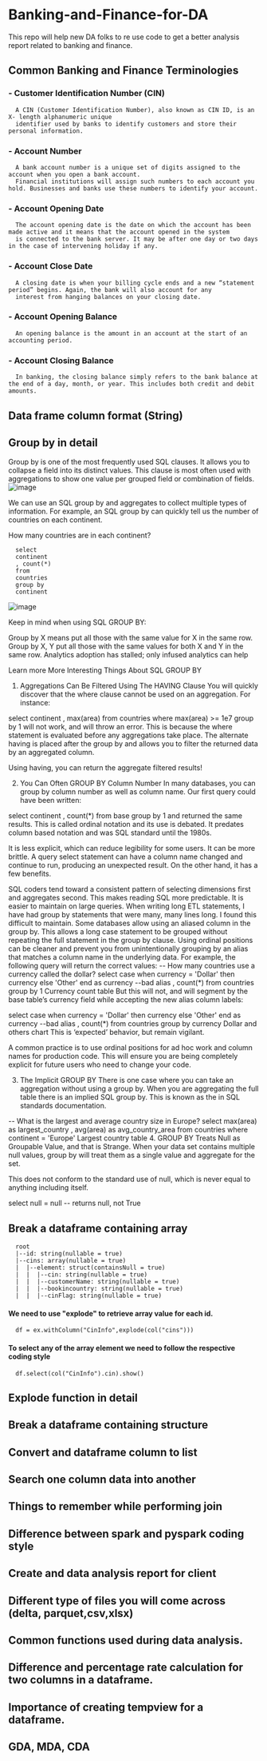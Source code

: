 # Banking-and-Finance-for-DA
This repo will help new DA folks to re use code to get a better analysis report related to banking and finance.
## Common Banking and Finance Terminologies
### - Customer Identification Number (CIN)
      A CIN (Customer Identification Number), also known as CIN ID, is an X- length alphanumeric unique 
      identifier used by banks to identify customers and store their personal information.
### - Account Number
      A bank account number is a unique set of digits assigned to the account when you open a bank account.
      Financial institutions will assign such numbers to each account you hold. Businesses and banks use these numbers to identify your account.
### - Account Opening Date
      The account opening date is the date on which the account has been made active and it means that the account opened in the system
      is connected to the bank server. It may be after one day or two days in the case of intervening holiday if any.
### - Account Close Date
      A closing date is when your billing cycle ends and a new “statement period” begins. Again, the bank will also account for any
      interest from hanging balances on your closing date.
### - Account Opening Balance
      An opening balance is the amount in an account at the start of an accounting period. 
### - Account Closing Balance
      In banking, the closing balance simply refers to the bank balance at the end of a day, month, or year. This includes both credit and debit amounts.
## Data frame column format (String)
## Group by in detail
   Group by is one of the most frequently used SQL clauses. It allows you to collapse a field into its distinct values. 
   This clause is most often used with aggregations to show one value per grouped field or combination of fields.
   ![image](https://github.com/MartandCV/Banking-and-Finance-for-DA/assets/114132628/c6c033fa-e5b5-4725-8a1c-1951e17d3eb3)

   We can use an SQL group by and aggregates to collect multiple types of information. For example, an SQL group by can quickly tell us the number of countries on each continent.

   How many countries are in each continent?

      select
      continent
      , count(*)
      from
      countries
      group by 
      continent

![image](https://github.com/MartandCV/Banking-and-Finance-for-DA/assets/114132628/f201ab2d-0e6b-4d77-aff3-735ee71fa552)

Keep in mind when using SQL GROUP BY:

Group by X means put all those with the same value for X in the same row.
Group by X, Y put all those with the same values for both X and Y in the same row.
Analytics adoption has stalled; only infused analytics can help

Learn more
More Interesting Things About SQL GROUP BY
1. Aggregations Can Be Filtered Using The HAVING Clause
You will quickly discover that the where clause cannot be used on an aggregation. For instance:

select 
  continent
  , max(area)
from
  countries
where 
  max(area) >= 1e7
group by 
  1
will not work, and will throw an error. This is because the where statement is evaluated before any aggregations take place. The alternate having is placed after the group by and allows you to filter the returned data by an aggregated column.

Using having, you can return the aggregate filtered results!

2. You Can Often GROUP BY Column Number
In many databases, you can group by column number as well as column name. Our first query could have been written:

select
  continent
  , count(*)
from 
  base
group by 
  1
and returned the same results. This is called ordinal notation and its use is debated. It predates column based notation and was SQL standard until the 1980s. 

It is less explicit, which can reduce legibility for some users. 
It can be more brittle. A query select statement can have a column name changed and continue to run, producing an unexpected result.
On the other hand, it has a few benefits.

SQL coders tend toward a consistent pattern of selecting dimensions first and aggregates second. This makes reading SQL more predictable.
It is easier to maintain on large queries. When writing long ETL statements, I have had group by statements that were many, many lines long. I found this difficult to maintain.
Some databases allow using an aliased column in the group by. This allows a long case statement to be grouped without repeating the full statement in the group by clause. Using ordinal positions can be cleaner and prevent you from unintentionally grouping by an alias that matches a column name in the underlying data. For example, the following query will return the correct values:
-- How many countries use a currency called the dollar?
select
  case when currency = 'Dollar' then currency
    else 'Other'
  end as currency --bad alias
  , count(*)
from
  countries
group by
  1
Currency count table
But this will not, and will segment by the base table’s currency field while accepting the new alias column labels:

select
  case when currency = 'Dollar' then currency 
    else 'Other' 
  end as currency --bad alias
  , count(*)
from 
  countries
group by 
  currency
Dollar and others chart
This is ‘expected’ behavior, but remain vigilant.

A common practice is to use ordinal positions for ad hoc work and column names for production code. This will ensure you are being completely explicit for future users who need to change your code.

3. The Implicit GROUP BY
There is one case where you can take an aggregation without using a group by. When you are aggregating the full table there is an implied SQL group by. This is known as the <grand total> in SQL standards documentation.

-- What is the largest and average country size in Europe?
select
  max(area) as largest_country
  , avg(area) as avg_country_area
from 
  countries
where 
  continent = 'Europe'
Largest country table
4. GROUP BY Treats Null as Groupable Value, and that is Strange.
When your data set contains multiple null values, group by will treat them as a single value and aggregate for the set.

This does not conform to the standard use of null, which is never equal to anything including itself.

select null = null
-- returns null, not True
## Break a dataframe containing array


      root
      |--id: string(nullable = true)
      |--cins: array(nullable = true)
      |  |--element: struct(containsNull = true)
      |  |  |--cin: string(nullable = true)
      |  |  |--customerName: string(nullable = true)
      |  |  |--bookincountry: string(nullable = true)
      |  |  |--cinFlag: string(nullable = true)

#### We need to use "explode" to retrieve array value for each id.

      df = ex.withColumn("CinInfo",explode(col("cins")))

#### To select any of the array element we need to follow the respective coding style

      df.select(col("CinInfo").cin).show()


## Explode function in detail
## Break a dataframe containing structure
## Convert and dataframe column to list
## Search one column data into another
## Things to remember while performing join
## Difference between spark and pyspark coding style
## Create and data analysis report for client
## Different type of files you will come across (delta, parquet,csv,xlsx)
## Common functions used during data analysis.
## Difference and percentage rate calculation for two columns in a dataframe.
## Importance of creating tempview for a dataframe.
## GDA, MDA, CDA

